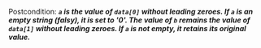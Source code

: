 Postcondition: ***`a` is the value of `data[0]` without leading zeroes. If `a` is an empty string (falsy), it is set to '0'. The value of `b` remains the value of `data[1]` without leading zeroes. If `a` is not empty, it retains its original value.***